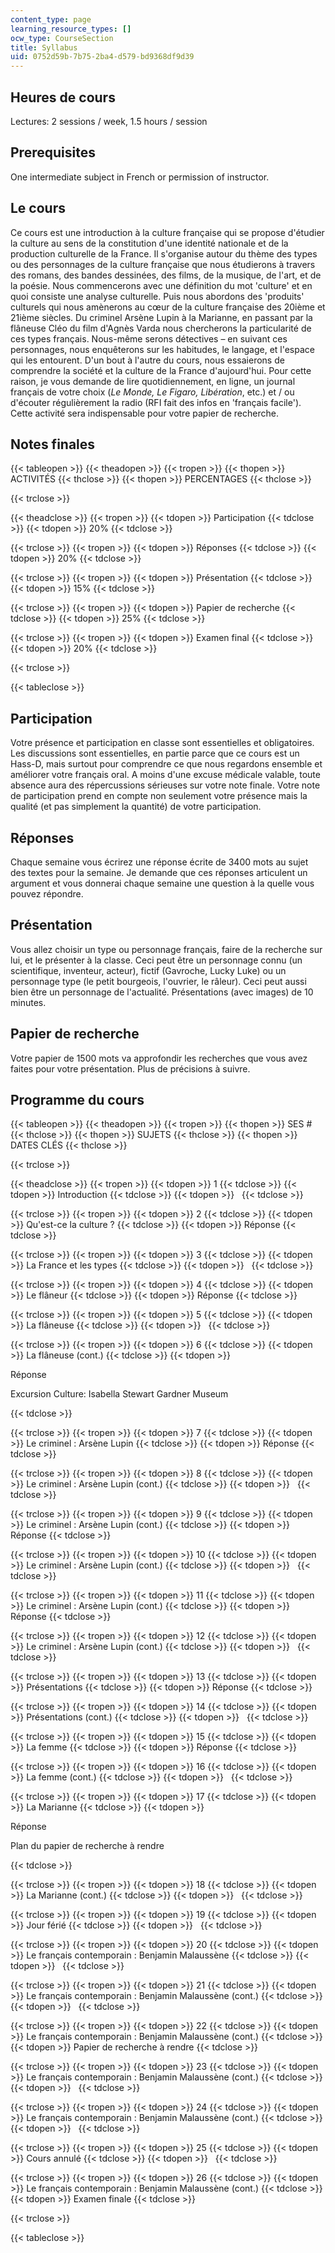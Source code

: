 ```yaml
---
content_type: page
learning_resource_types: []
ocw_type: CourseSection
title: Syllabus
uid: 0752d59b-7b75-2ba4-d579-bd9368df9d39
---
```


Heures de cours
---------------

Lectures: 2 sessions / week, 1.5 hours / session

Prerequisites
-------------

One intermediate subject in French or permission of instructor.

Le cours
--------

Ce cours est une introduction à la culture française qui se propose d'étudier la culture au sens de la constitution d'une identité nationale et de la production culturelle de la France. Il s'organise autour du thème des types ou des personnages de la culture française que nous étudierons à travers des romans, des bandes dessinées, des films, de la musique, de l'art, et de la poésie. Nous commencerons avec une définition du mot 'culture' et en quoi consiste une analyse culturelle. Puis nous abordons des 'produits' culturels qui nous amènerons au cœur de la culture française des 20ième et 21ième siècles. Du criminel Arsène Lupin à la Marianne, en passant par la flâneuse Cléo du film d'Agnès Varda nous chercherons la particularité de ces types français. Nous-même serons détectives – en suivant ces personnages, nous enquêterons sur les habitudes, le langage, et l'espace qui les entourent. D'un bout à l'autre du cours, nous essaierons de comprendre la société et la culture de la France d'aujourd'hui. Pour cette raison, je vous demande de lire quotidiennement, en ligne, un journal français de votre choix (_Le Monde, Le Figaro, Libération_, etc.) et / ou d'écouter régulièrement la radio (RFI fait des infos en 'français facile'). Cette activité sera indispensable pour votre papier de recherche.

Notes finales
-------------

{{< tableopen >}}
{{< theadopen >}}
{{< tropen >}}
{{< thopen >}}
ACTIVITÉS
{{< thclose >}}
{{< thopen >}}
PERCENTAGES
{{< thclose >}}

{{< trclose >}}

{{< theadclose >}}
{{< tropen >}}
{{< tdopen >}}
Participation
{{< tdclose >}}
{{< tdopen >}}
20%
{{< tdclose >}}

{{< trclose >}}
{{< tropen >}}
{{< tdopen >}}
Réponses
{{< tdclose >}}
{{< tdopen >}}
20%
{{< tdclose >}}

{{< trclose >}}
{{< tropen >}}
{{< tdopen >}}
Présentation
{{< tdclose >}}
{{< tdopen >}}
15%
{{< tdclose >}}

{{< trclose >}}
{{< tropen >}}
{{< tdopen >}}
Papier de recherche
{{< tdclose >}}
{{< tdopen >}}
25%
{{< tdclose >}}

{{< trclose >}}
{{< tropen >}}
{{< tdopen >}}
Examen final
{{< tdclose >}}
{{< tdopen >}}
20%
{{< tdclose >}}

{{< trclose >}}

{{< tableclose >}}

Participation
-------------

Votre présence et participation en classe sont essentielles et obligatoires. Les discussions sont essentielles, en partie parce que ce cours est un Hass-D, mais surtout pour comprendre ce que nous regardons ensemble et améliorer votre français oral. A moins d'une excuse médicale valable, toute absence aura des répercussions sérieuses sur votre note finale. Votre note de participation prend en compte non seulement votre présence mais la qualité (et pas simplement la quantité) de votre participation.

Réponses
--------

Chaque semaine vous écrirez une réponse écrite de 3400 mots au sujet des textes pour la semaine. Je demande que ces réponses articulent un argument et vous donnerai chaque semaine une question à la quelle vous pouvez répondre.

Présentation
------------

Vous allez choisir un type ou personnage français, faire de la recherche sur lui, et le présenter à la classe. Ceci peut être un personnage connu (un scientifique, inventeur, acteur), fictif (Gavroche, Lucky Luke) ou un personnage type (le petit bourgeois, l'ouvrier, le râleur). Ceci peut aussi bien être un personnage de l'actualité. Présentations (avec images) de 10 minutes.

Papier de recherche
-------------------

Votre papier de 1500 mots va approfondir les recherches que vous avez faites pour votre présentation. Plus de précisions à suivre.

Programme du cours
------------------

{{< tableopen >}}
{{< theadopen >}}
{{< tropen >}}
{{< thopen >}}
SES #
{{< thclose >}}
{{< thopen >}}
SUJETS
{{< thclose >}}
{{< thopen >}}
DATES CLÉS
{{< thclose >}}

{{< trclose >}}

{{< theadclose >}}
{{< tropen >}}
{{< tdopen >}}
1
{{< tdclose >}}
{{< tdopen >}}
Introduction
{{< tdclose >}}
{{< tdopen >}}
 
{{< tdclose >}}

{{< trclose >}}
{{< tropen >}}
{{< tdopen >}}
2
{{< tdclose >}}
{{< tdopen >}}
Qu'est-ce la culture ?
{{< tdclose >}}
{{< tdopen >}}
Réponse
{{< tdclose >}}

{{< trclose >}}
{{< tropen >}}
{{< tdopen >}}
3
{{< tdclose >}}
{{< tdopen >}}
La France et les types
{{< tdclose >}}
{{< tdopen >}}
 
{{< tdclose >}}

{{< trclose >}}
{{< tropen >}}
{{< tdopen >}}
4
{{< tdclose >}}
{{< tdopen >}}
Le flâneur
{{< tdclose >}}
{{< tdopen >}}
Réponse
{{< tdclose >}}

{{< trclose >}}
{{< tropen >}}
{{< tdopen >}}
5
{{< tdclose >}}
{{< tdopen >}}
La flâneuse
{{< tdclose >}}
{{< tdopen >}}
 
{{< tdclose >}}

{{< trclose >}}
{{< tropen >}}
{{< tdopen >}}
6
{{< tdclose >}}
{{< tdopen >}}
La flâneuse (cont.)
{{< tdclose >}}
{{< tdopen >}}


Réponse

Excursion Culture: Isabella Stewart Gardner Museum


{{< tdclose >}}

{{< trclose >}}
{{< tropen >}}
{{< tdopen >}}
7
{{< tdclose >}}
{{< tdopen >}}
Le criminel : Arsène Lupin
{{< tdclose >}}
{{< tdopen >}}
Réponse
{{< tdclose >}}

{{< trclose >}}
{{< tropen >}}
{{< tdopen >}}
8
{{< tdclose >}}
{{< tdopen >}}
Le criminel : Arsène Lupin (cont.)
{{< tdclose >}}
{{< tdopen >}}
 
{{< tdclose >}}

{{< trclose >}}
{{< tropen >}}
{{< tdopen >}}
9
{{< tdclose >}}
{{< tdopen >}}
Le criminel : Arsène Lupin (cont.)
{{< tdclose >}}
{{< tdopen >}}
Réponse
{{< tdclose >}}

{{< trclose >}}
{{< tropen >}}
{{< tdopen >}}
10
{{< tdclose >}}
{{< tdopen >}}
Le criminel : Arsène Lupin (cont.)
{{< tdclose >}}
{{< tdopen >}}
 
{{< tdclose >}}

{{< trclose >}}
{{< tropen >}}
{{< tdopen >}}
11
{{< tdclose >}}
{{< tdopen >}}
Le criminel : Arsène Lupin (cont.)
{{< tdclose >}}
{{< tdopen >}}
Réponse
{{< tdclose >}}

{{< trclose >}}
{{< tropen >}}
{{< tdopen >}}
12
{{< tdclose >}}
{{< tdopen >}}
Le criminel : Arsène Lupin (cont.)
{{< tdclose >}}
{{< tdopen >}}
 
{{< tdclose >}}

{{< trclose >}}
{{< tropen >}}
{{< tdopen >}}
13
{{< tdclose >}}
{{< tdopen >}}
Présentations
{{< tdclose >}}
{{< tdopen >}}
Réponse
{{< tdclose >}}

{{< trclose >}}
{{< tropen >}}
{{< tdopen >}}
14
{{< tdclose >}}
{{< tdopen >}}
Présentations (cont.)
{{< tdclose >}}
{{< tdopen >}}
 
{{< tdclose >}}

{{< trclose >}}
{{< tropen >}}
{{< tdopen >}}
15
{{< tdclose >}}
{{< tdopen >}}
La femme
{{< tdclose >}}
{{< tdopen >}}
Réponse
{{< tdclose >}}

{{< trclose >}}
{{< tropen >}}
{{< tdopen >}}
16
{{< tdclose >}}
{{< tdopen >}}
La femme (cont.)
{{< tdclose >}}
{{< tdopen >}}
 
{{< tdclose >}}

{{< trclose >}}
{{< tropen >}}
{{< tdopen >}}
17
{{< tdclose >}}
{{< tdopen >}}
La Marianne
{{< tdclose >}}
{{< tdopen >}}


Réponse

Plan du papier de recherche à rendre


{{< tdclose >}}

{{< trclose >}}
{{< tropen >}}
{{< tdopen >}}
18
{{< tdclose >}}
{{< tdopen >}}
La Marianne (cont.)
{{< tdclose >}}
{{< tdopen >}}
 
{{< tdclose >}}

{{< trclose >}}
{{< tropen >}}
{{< tdopen >}}
19
{{< tdclose >}}
{{< tdopen >}}
Jour férié
{{< tdclose >}}
{{< tdopen >}}
 
{{< tdclose >}}

{{< trclose >}}
{{< tropen >}}
{{< tdopen >}}
20
{{< tdclose >}}
{{< tdopen >}}
Le français contemporain : Benjamin Malaussène
{{< tdclose >}}
{{< tdopen >}}
 
{{< tdclose >}}

{{< trclose >}}
{{< tropen >}}
{{< tdopen >}}
21
{{< tdclose >}}
{{< tdopen >}}
Le français contemporain : Benjamin Malaussène (cont.)
{{< tdclose >}}
{{< tdopen >}}
 
{{< tdclose >}}

{{< trclose >}}
{{< tropen >}}
{{< tdopen >}}
22
{{< tdclose >}}
{{< tdopen >}}
Le français contemporain : Benjamin Malaussène (cont.)
{{< tdclose >}}
{{< tdopen >}}
Papier de recherche à rendre
{{< tdclose >}}

{{< trclose >}}
{{< tropen >}}
{{< tdopen >}}
23
{{< tdclose >}}
{{< tdopen >}}
Le français contemporain : Benjamin Malaussène (cont.)
{{< tdclose >}}
{{< tdopen >}}
 
{{< tdclose >}}

{{< trclose >}}
{{< tropen >}}
{{< tdopen >}}
24
{{< tdclose >}}
{{< tdopen >}}
Le français contemporain : Benjamin Malaussène (cont.)
{{< tdclose >}}
{{< tdopen >}}
 
{{< tdclose >}}

{{< trclose >}}
{{< tropen >}}
{{< tdopen >}}
25
{{< tdclose >}}
{{< tdopen >}}
Cours annulé
{{< tdclose >}}
{{< tdopen >}}
 
{{< tdclose >}}

{{< trclose >}}
{{< tropen >}}
{{< tdopen >}}
26
{{< tdclose >}}
{{< tdopen >}}
Le français contemporain : Benjamin Malaussène (cont.)
{{< tdclose >}}
{{< tdopen >}}
Examen finale
{{< tdclose >}}

{{< trclose >}}

{{< tableclose >}}
